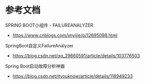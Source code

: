 # 参考文档
SPRING BOOT小组件 - FAILUREANALYZER 
- https://www.cnblogs.com/imyijie/p/12695098.html

SpringBoot自定义FailureAnalyzer
- https://blog.csdn.net/qq_29860591/article/details/103776503

Spring Boot启动故障分析神器
- https://blog.csdn.net/ityouknow/article/details/118949233